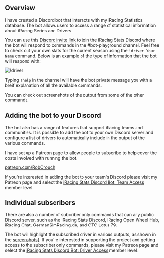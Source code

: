 ## Overview

I have created a Discord bot that interacts with my iRacing Statistics database. The bot allows users to access a range of statistical information about iRacing Series and Drivers.

You can use this [Discord invite link](https://discord.gg/AFW8BDm) to join the iRacing Stats Discord where the bot will respond to commands in the #bot-playground channel. Feel free to check out your own stats for the current season using the `!driver Your Name` command. Below is an example of the type of information that the bot will respond with:

![!driver](https://user-images.githubusercontent.com/658935/100395468-255c5300-3095-11eb-8d52-dbfa5f1a7d5c.png)

Typing `!help` in the channel will have the bot private message you with a breif explanation of all the available commands.

You can [check out screenshots](screenshots.html) of the output from some of the other commands.

## Adding the bot to your Discord

The bot also has a range of features that support iRacing teams and communities. It is possible to add the bot to your own Discord server and configure a list of drivers to automatically include in the output of the various commands.

I have set up a Patreon page to allow people to subscribe to help cover the costs involved with running the bot.

[patreon.com/RobCrouch](https://patreon.com/RobCrouch)

If you're interested in adding the bot to your team's Discord please visit my Patreon page and select the [iRacing Stats Discord Bot: Team Access](https://www.patreon.com/join/RobCrouch/checkout?rid=5846445) member level.

## Individual subscribers

There are also a number of subcriber only commands that can any public Discord server, such as the iRacing Stats Discord, iRacing Open Wheel Hub, iRacing Chat, GermanSimRacing.de, and CTC Lotus 79.

The bot will highlight the subscribed driver in various outputs, as shown in the [screenshots](screenshots.html)]. If you're interested in supporting the project and getting access to the subscriber only commands, please visit my Patreon page and select the [iRacing Stats Discord Bot: Driver Access](https://www.patreon.com/join/RobCrouch/checkout?rid=5846474) member level.

